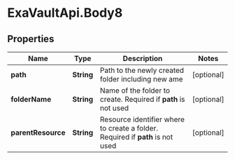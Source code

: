 # ExaVaultApi.Body8

## Properties
Name | Type | Description | Notes
------------ | ------------- | ------------- | -------------
**path** | **String** | Path to the newly created folder including new ame | [optional] 
**folderName** | **String** | Name of the folder to create. Required if **path** is not used | [optional] 
**parentResource** | **String** | Resource identifier where to create a folder. Required if **path** is not used | [optional] 
